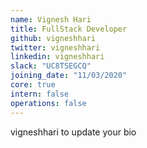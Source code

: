 ```yaml
---
name: Vignesh Hari
title: FullStack Developer
github: vigneshhari
twitter: vigneshhari
linkedin: vigneshhari
slack: "UC8TSEGCQ"
joining_date: "11/03/2020"
core: true
intern: false
operations: false
---
```


vigneshhari to update your bio
